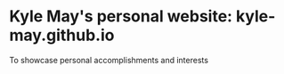 # Kyle May's personal website: kyle-may.github.io
To showcase personal accomplishments and interests

